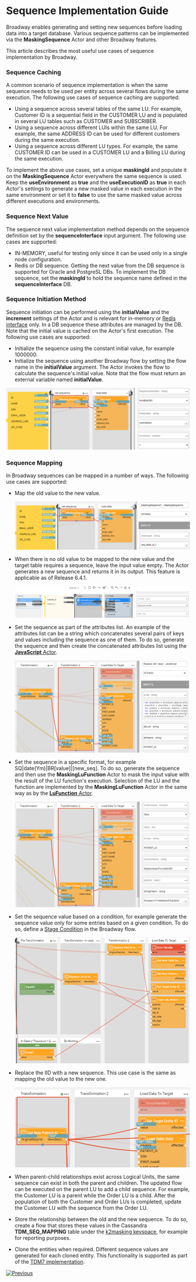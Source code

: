 # Sequence Implementation Guide

Broadway enables generating and setting new sequences before loading data into a target database. Various sequence patterns can be implemented via the **MaskingSequence** Actor and other Broadway features.

This article describes the most useful use cases of sequence implementation by Broadway. 

### Sequence Caching

A common scenario of sequence implementation is when the same sequence needs to be used per entity across several flows during the same execution. The following use cases of sequence caching are supported:

* Using a sequence across several tables of the same LU. For example, Customer ID is a sequential field in the CUSTOMER LU and is populated in several LU tables such as CUSTOMER and SUBSCRIBER. 
* Using a sequence across different LUIs within the same LU. For example, the same ADDRESS ID can be used for different customers during the same execution.
* Using a sequence across different LU types. For example, the same CUSTOMER ID can be used in a CUSTOMER LU and a Billing LU during the same execution.

To implement the above use cases, set a unique **maskingId** and populate it on the **MaskingSequence** Actor everywhere the same sequence is used. Keep the **useEnvironment** as **true** and the **useExecutionID** as **true** in each Actor's settings to generate a new masked value in each execution in the same environment or set it to **false** to use the same masked value across different executions and environments.

### Sequence Next Value

The sequence next value implementation method depends on the sequence definition set by the **sequenceInterface** input argument. The following use cases are supported:

* IN-MEMORY, useful for testing only since it can be used only in a single node configuration.
* Redis or DB sequence. Getting the next value from the DB sequence is supported for Oracle and PostgreSL DBs. To implement the DB sequence, set the **maskingId** to hold the sequence name defined in the **sequenceInterface** DB.  

### Sequence Initiation Method

Sequence initiation can be performed using the **initialValue** and the **increment** settings of the Actor and is relevant for in-memory or [Redis interface](/articles/24_non_DB_interfaces/09_redis_interface.md) only. In a DB sequence these attributes are managed by the DB. Note that the initial value is cached on the Actor's first execution. The following use cases are supported:

* Initialize the sequence using the constant initial value, for example 1000000.
* Initialize the sequence using another Broadway flow by setting the flow name in the **initialValue** argument. The Actor invokes the flow to calculate the sequence's initial value. Note that the flow must return an external variable named **initialValue**. 

![image](../images/99_actors_08_ex_init.PNG)

### Sequence Mapping

In Broadway sequences can be mapped in a number of ways. The following use cases are supported:

* Map the old value to the new value.

  ![image](../images/99_actors_08_ex_map.PNG)

* When there is no old value to be mapped to the new value and the target table requires a sequence, leave the input value empty. The Actor generates a new sequence and returns it in its output. This feature is applicable as of Release 6.4.1.

  ![image](../images/99_actors_08_ex_new.PNG)

* Set the sequence as part of the attributes list. An example of the attributes list can be a string which concatenates several pairs of keys and values including the sequence as one of them. To do so, generate the sequence and then create the concatenated attributes list using the [**JavaScript** Actor](01_javascript_actor.md).

  ![image](../images/99_actors_08_ex_2.png) 

* Set the sequence in a specific format, for example SQ|date(Ym)|BR[value]|[new_seq]. To do so, generate the sequence and then use the **MaskingLuFunction** Actor to mask the input value with the result of the LU function's execution. Selection of the LU and the function are implemented by the **MaskingLuFunction** Actor in the same way as by the [**LuFunction** Actor](/articles/19_Broadway/09_broadway_integration_with_Fabric.md#lufunction-actor).

  ![image](../images/99_actors_08_ex_3.png)

* Set the sequence value based on a condition, for example generate the sequence value only for some entries based on a given condition. To do so, define a [Stage Condition](../19_broadway_flow_stages.md#what-is-a-stage-condition) in the Broadway flow. 

  ![image](../images/99_actors_08_ex_5.png)

* Replace the IID with a new sequence. This use case is the same as mapping the old value to the new one.

  ![image](../images/99_actors_08_ex_6.png)

* When parent-child relationships exist across Logical Units, the same sequence can exist in both the parent and children. The updated flow can be executed on the parent LU to add a child sequence. For example, the Customer LU is a parent while the Order LU is a child. After the population of both the Customer and Order LUs is completed, update the Customer LU with the sequence from the Order LU.

* Store the relationship between the old and the new sequence. To do so, create a flow that stores these values in the Cassandra **TDM_SEQ_MAPPING** table under the [k2masking keyspace](/articles/02_fabric_architecture/06_cassandra_keyspaces_for_fabric.md), for example for reporting purposes. 

* Clone the entities when required. Different sequence values are generated for each cloned entity. This functionality is supported as part of the [TDM7 implementation](/articles/TDM/tdm_implementation/02_tdm_implementation_flow.md). 

  

[![Previous](/articles/images/Previous.png)](07_masking_and_sequence_actors.md)
